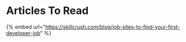 # Articles To Read

{% embed url="https://skillcrush.com/blog/job-sites-to-find-your-first-developer-job" %}
